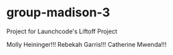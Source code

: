 # group-madison-3
Project for Launchcode's Liftoff Project

Molly Heininger!!!
Rebekah Garris!!!
Catherine Mwenda!!!
